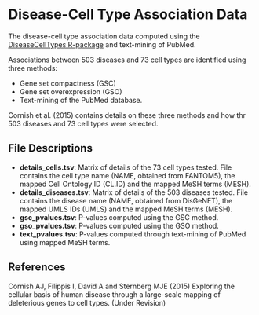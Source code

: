 Disease-Cell Type Association Data
==========

The disease-cell type association data computed using the [DiseaseCellTypes R-package][1] and text-mining of PubMed.

Associations between 503 diseases and 73 cell types are identified using three methods:
- Gene set compactness (GSC)
- Gene set overexpression (GSO)
- Text-mining of the PubMed database. 

Cornish et al. (2015) contains details on these three methods and how thr 503 diseases and 73 cell types were selected.


File Descriptions
----------

- **details_cells.tsv**: Matrix of details of the 73 cell types tested. File contains the cell type name (NAME, obtained from FANTOM5), the mapped Cell Ontology ID (CL.ID) and the mapped MeSH terms (MESH). 
- **details_diseases.tsv**: Matrix of details of the 503 diseases tested. File contains the disease name (NAME, obtained from DisGeNET), the mapped UMLS IDs (UMLS) and the mapped MeSH terms (MESH). 
- **gsc_pvalues.tsv**: P-values computed using the GSC method. 
- **gso_pvalues.tsv**: P-values computed using the GSO method. 
- **text_pvalues.tsv**: P-values computed through text-mining of PubMed using mapped MeSH terms.


References
----------

Cornish AJ, Filippis I, David A and Sternberg MJE (2015) Exploring the cellular basis of human disease through a large-scale mapping of deleterious genes to cell types. (Under Revision)

[1]: http://alexjcornish.github.io/DiseaseCellTypes/
